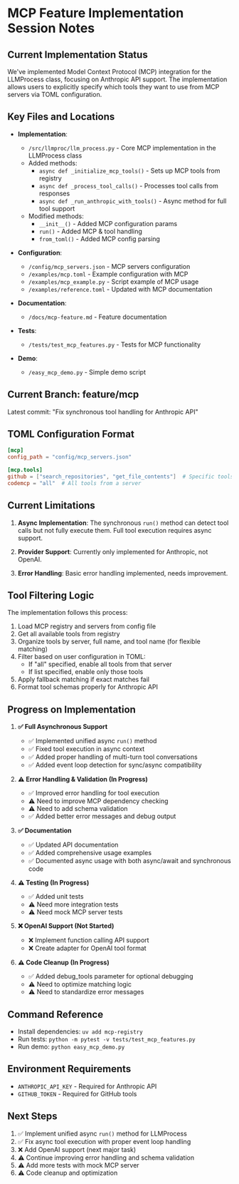 # MCP Feature Implementation Session Notes

## Current Implementation Status

We've implemented Model Context Protocol (MCP) integration for the LLMProcess class, focusing on Anthropic API support. The implementation allows users to explicitly specify which tools they want to use from MCP servers via TOML configuration.

## Key Files and Locations

- **Implementation**: 
  - `/src/llmproc/llm_process.py` - Core MCP implementation in the LLMProcess class
  - Added methods:
    - `async def _initialize_mcp_tools()` - Sets up MCP tools from registry
    - `async def _process_tool_calls()` - Processes tool calls from responses
    - `async def _run_anthropic_with_tools()` - Async method for full tool support
  - Modified methods:
    - `__init__()` - Added MCP configuration params
    - `run()` - Added MCP & tool handling
    - `from_toml()` - Added MCP config parsing

- **Configuration**:
  - `/config/mcp_servers.json` - MCP servers configuration
  - `/examples/mcp.toml` - Example configuration with MCP
  - `/examples/mcp_example.py` - Script example of MCP usage
  - `/examples/reference.toml` - Updated with MCP documentation

- **Documentation**:
  - `/docs/mcp-feature.md` - Feature documentation

- **Tests**:
  - `/tests/test_mcp_features.py` - Tests for MCP functionality

- **Demo**:
  - `/easy_mcp_demo.py` - Simple demo script

## Current Branch: feature/mcp

Latest commit: "Fix synchronous tool handling for Anthropic API"

## TOML Configuration Format

```toml
[mcp]
config_path = "config/mcp_servers.json"

[mcp.tools]
github = ["search_repositories", "get_file_contents"]  # Specific tools
codemcp = "all"  # All tools from a server
```

## Current Limitations

1. **Async Implementation**: The synchronous `run()` method can detect tool calls but not fully execute them. Full tool execution requires async support.

2. **Provider Support**: Currently only implemented for Anthropic, not OpenAI.

3. **Error Handling**: Basic error handling implemented, needs improvement.

## Tool Filtering Logic

The implementation follows this process:
1. Load MCP registry and servers from config file
2. Get all available tools from registry
3. Organize tools by server, full name, and tool name (for flexible matching)
4. Filter based on user configuration in TOML:
   - If "all" specified, enable all tools from that server
   - If list specified, enable only those tools
5. Apply fallback matching if exact matches fail
6. Format tool schemas properly for Anthropic API

## Progress on Implementation

1. **✅ Full Asynchronous Support**
   - ✅ Implemented unified async `run()` method
   - ✅ Fixed tool execution in async context
   - ✅ Added proper handling of multi-turn tool conversations
   - ✅ Added event loop detection for sync/async compatibility

2. **⚠️ Error Handling & Validation (In Progress)**
   - ✅ Improved error handling for tool execution
   - ⚠️ Need to improve MCP dependency checking
   - ⚠️ Need to add schema validation
   - ✅ Added better error messages and debug output

3. **✅ Documentation**
   - ✅ Updated API documentation 
   - ✅ Added comprehensive usage examples
   - ✅ Documented async usage with both async/await and synchronous code

4. **⚠️ Testing (In Progress)**
   - ✅ Added unit tests
   - ⚠️ Need more integration tests
   - ⚠️ Need mock MCP server tests

5. **❌ OpenAI Support (Not Started)**
   - ❌ Implement function calling API support
   - ❌ Create adapter for OpenAI tool format

6. **⚠️ Code Cleanup (In Progress)**
   - ✅ Added debug_tools parameter for optional debugging
   - ⚠️ Need to optimize matching logic
   - ⚠️ Need to standardize error messages

## Command Reference

- Install dependencies: `uv add mcp-registry`
- Run tests: `python -m pytest -v tests/test_mcp_features.py`
- Run demo: `python easy_mcp_demo.py`

## Environment Requirements

- `ANTHROPIC_API_KEY` - Required for Anthropic API
- `GITHUB_TOKEN` - Required for GitHub tools

## Next Steps

1. ✅ Implement unified async `run()` method for LLMProcess
2. ✅ Fix async tool execution with proper event loop handling
3. ❌ Add OpenAI support (next major task)
4. ⚠️ Continue improving error handling and schema validation
5. ⚠️ Add more tests with mock MCP server
6. ⚠️ Code cleanup and optimization